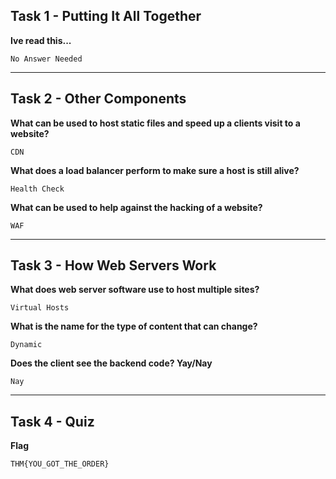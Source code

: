 ## Task 1 - Putting It All Together
**Ive read this...**

`No Answer Needed`

------------
## Task 2 - Other Components
**What can be used to host static files and speed up a clients visit to a website?**

`CDN`

**What does a load balancer perform to make sure a host is still alive?**

`Health Check`

**What can be used to help against the hacking of a website?**

`WAF`

------------
## Task 3 - How Web Servers Work
**What does web server software use to host multiple sites?**

`Virtual Hosts`

**What is the name for the type of content that can change?**

`Dynamic`

**Does the client see the backend code? Yay/Nay**

`Nay`

------------
## Task 4 - Quiz
**Flag**

`THM{YOU_GOT_THE_ORDER}`